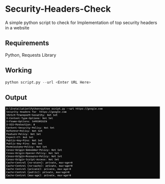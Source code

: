 # Security-Headers-Check
 A simple python script to check for Implementation of top security headers in a  website

## Requirements
Python, Requests Library

## Working
```python
python script.py --url <Enter URL Here> 
```
## Output
![Output Screenshot](https://github.com/Vishnu7priyan/Security-Headers-Check/blob/main/Output.png)


